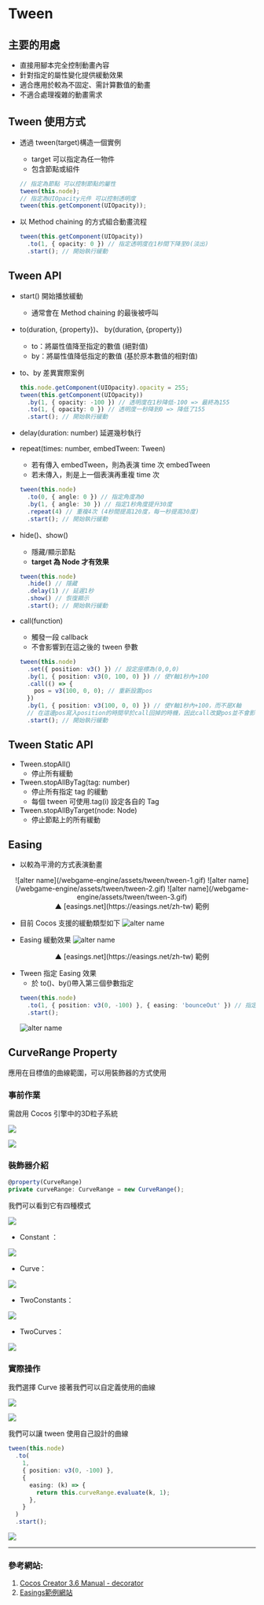 # Tween

## 主要的用處

- 直接用腳本完全控制動畫內容
- 針對指定的屬性變化提供緩動效果
- 適合應用於較為不固定、需計算數值的動畫
- 不適合處理複雜的動畫需求

## Tween 使用方式

- 透過 tween(target)構造一個實例

  - target 可以指定為任一物件

  * 包含節點或組件

  ```ts
  // 指定為節點 可以控制節點的屬性
  tween(this.node);
  // 指定為UIOpacity元件 可以控制透明度
  tween(this.getComponent(UIOpacity));
  ```

- 以 Method chaining 的方式組合動畫流程
  ```ts
  tween(this.getComponent(UIOpacity))
    .to(1, { opacity: 0 }) // 指定透明度在1秒間下降至0(淡出)
    .start(); // 開始執行緩動
  ```

## Tween API

- start() 開始播放緩動

  - 通常會在 Method chaining 的最後被呼叫

- to(duration, {property})、 by(duration, {property})

  - to：將屬性值降至指定的數值 (絕對值)
  - by：將屬性值降低指定的數值 (基於原本數值的相對值)

- to、by 差異實際案例

  ```ts
  this.node.getComponent(UIOpacity).opacity = 255;
  tween(this.getComponent(UIOpacity))
    .by(1, { opacity: -100 }) // 透明度在1秒降低-100 => 最終為155
    .to(1, { opacity: 0 }) // 透明度一秒降到0 => 降低了155
    .start(); // 開始執行緩動
  ```

- delay(duration: number) 延遲幾秒執行
- repeat(times: number, embedTween: Tween)
  - 若有傳入 embedTween，則為表演 time 次 embedTween
  - 若未傳入，則是上一個表演再重複 time 次
  ```ts
  tween(this.node)
    .to(0, { angle: 0 }) // 指定角度為0
    .by(1, { angle: 30 }) // 指定1秒角度提升30度
    .repeat(4) // 重複4次 (4秒間提高120度，每一秒提高30度)
    .start(); // 開始執行緩動
  ```
- hide()、show()
  - 隱藏/顯示節點
  - **target 為 Node 才有效果**
  ```ts
  tween(this.node)
    .hide() // 隱藏
    .delay(1) // 延遲1秒
    .show() // 恢復顯示
    .start(); // 開始執行緩動
  ```
- call(function)
  - 觸發一段 callback
  - 不會影響到在這之後的 tween 參數
  ```ts
  tween(this.node)
    .set({ position: v3() }) // 設定座標為(0,0,0)
    .by(1, { position: v3(0, 100, 0) }) // 使Y軸1秒內+100
    .call(() => {
      pos = v3(100, 0, 0); // 重新設置pos
    })
    .by(1, { position: v3(100, 0, 0) }) // 使Y軸1秒內+100，而不是X軸
    // 在這邊pos寫入position的時間早於call回掉的時機，因此call改變pos並不會影響上行
    .start(); // 開始執行緩動
  ```

## Tween Static API

- Tween.stopAll()
  - 停止所有緩動
- Tween.stopAllByTag(tag: number)
  - 停止所有指定 tag 的緩動
  - 每個 tween 可使用.tag(i) 設定各自的 Tag
- Tween.stopAllByTarget(node: Node)
  - 停止節點上的所有緩動

## Easing

- 以較為平滑的方式表演動畫

<center>
![alter name](/webgame-engine/assets/tween/tween-1.gif)
![alter name](/webgame-engine/assets/tween/tween-2.gif)
![alter name](/webgame-engine/assets/tween/tween-3.gif)
</center>
<center>▲ [easings.net](https://easings.net/zh-tw) 範例</center>

- 目前 Cocos 支援的緩動類型如下
  ![alter name](/webgame-engine/assets/tween/tween-4.png)

- Easing 緩動效果
  ![alter name](/webgame-engine/assets/tween/tween-5.png)
<center>▲ [easings.net](https://easings.net/zh-tw) 範例</center>

- Tween 指定 Easing 效果
  - 於 to()、by()帶入第三個參數指定
  ```ts
  tween(this.node)
    .to(1, { position: v3(0, -100) }, { easing: 'bounceOut' }) // 指定bounceOut緩動
    .start();
  ```
  ![alter name](/webgame-engine/assets/tween/tween-6.gif)

## CurveRange Property

應用在目標值的曲線範圍，可以用裝飾器的方式使用

### 事前作業

需啟用 Cocos 引擎中的3D粒子系統

![](/webgame-engine/assets/tween/tween-7.png)

![](/webgame-engine/assets/tween/tween-8.png)

### 裝飾器介紹

```ts
@property(CurveRange)
private curveRange: CurveRange = new CurveRange();
```

我們可以看到它有四種模式

![](/webgame-engine/assets/tween/tween-9.png)

- Constant ：

![](/webgame-engine/assets/tween/tween-10.png)

- Curve：

![](/webgame-engine/assets/tween/tween-11.png)

- TwoConstants：

![](/webgame-engine/assets/tween/tween-12.png)

- TwoCurves：

![](/webgame-engine/assets/tween/tween-13.png)

### 實際操作

我們選擇 Curve 接著我們可以自定義使用的曲線

![](/webgame-engine/assets/tween/tween-14.png)

![](/webgame-engine/assets/tween/tween-15.png)

我們可以讓 tween 使用自己設計的曲線

```ts
tween(this.node)
  .to(
    1,
    { position: v3(0, -100) },
    {
      easing: (k) => {
        return this.curveRange.evaluate(k, 1);
      },
    }
  )
  .start();
```

![](../../assets/tween/tween-16.gif)

--- 

### 參考網站:
1. [Cocos Creator 3.6 Manual - decorator](https://docs.cocos.com/creator/3.6/manual/zh/scripting/decorator.html)
2. [Easings範例網站](https://easings.net/)